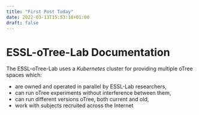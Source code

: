 ```yaml
---
title: "First Post Today"
date: 2022-03-13T15:53:18+01:00
draft: false
---
```


# ESSL-oTree-Lab Documentation

The ESSL-oTree-Lab uses a *Kubernetes* cluster for providing multiple oTree spaces which:
  * are owned and operated in parallel by ESSL-Lab researchers,
  * can run oTree experiments without interference between them,
  * can run different versions oTree, both current and old,
  * work with subjects recruited across the Internet

